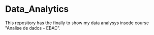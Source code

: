 # Data_Analytics

This repository has the finally to show my data analysys insede course "Analise de dados - EBAC".

